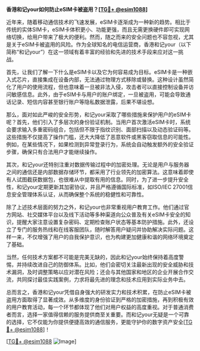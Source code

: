 **香港和记your如何防止eSIM卡被盗用？[[TG💪+ @esim1088](https://t.me/s/esim1088)]**

近年来，随着移动通信技术的飞速发展，eSIM卡逐渐成为一种新的趋势。相比于传统的实体SIM卡，eSIM卡体积更小、功能更强，而且无需更换硬件即可实现网络切换，给用户带来了极大的便利。然而，随之而来的安全问题也不容忽视，尤其是关于eSIM卡被盗用的风险。作为全球知名的电信运营商，香港和记your（以下简称“和记your”）在这一领域有着丰富的经验和先进的技术手段来应对这一挑战。

首先，让我们了解一下什么是eSIM卡以及它为何容易成为目标。eSIM卡是一种嵌入式芯片，直接集成在设备内部，无法通过物理方式移除或替换。这种设计虽然简化了用户的使用流程，但也意味着一旦被非法入侵，攻击者可以直接控制设备并访问敏感信息。此外，由于eSIM卡与用户的账户绑定，一旦被盗用，可能会导致通话记录、短信内容甚至银行账户等隐私数据泄露，后果不堪设想。

那么，面对如此严峻的安全形势，和记your采取了哪些措施来保护用户的eSIM卡呢？首先，他们引入了多层次的身份验证机制。当用户首次激活eSIM卡时，系统会要求输入多重密码组合，包括但不限于指纹识别、面部扫描以及动态验证码等。这些措施不仅提高了操作门槛，还大大降低了恶意软件或黑客窃取信息的可能性。例如，在某些情况下，如果检测到异常登录行为，系统会自动触发额外的安全验证步骤，确保只有合法用户才能继续操作。

其次，和记your还特别注重对数据传输过程中的加密处理。无论是用户与服务器之间的通信还是内部数据存储环节，都采用了行业领先的加密算法。这意味着即使有人试图截获数据包，也很难从中提取有用的信息。同时，为了进一步提升安全性，和记your定期更新其加密协议，并且严格遵循国际标准，如ISO/IEC 27001信息安全管理体系认证，从而确保整个系统的稳健性和可靠性。

除了上述技术层面的努力之外，和记your也非常重视用户教育工作。他们通过官方网站、社交媒体平台以及线下活动等多种渠道向公众普及有关eSIM卡安全的知识，提醒大家注意设置复杂密码、定期检查账户状态等基本防护措施。此外，还设立了专门的服务热线和在线客服团队，随时解答用户疑问并协助解决实际问题。这样一来，不仅增强了用户的自我保护意识，也为构建更加健康和谐的网络环境奠定了基础。

当然，任何技术方案都不可能是完美无缺的，因此和记your始终保持着高度警惕，并持续改进自己的防御体系。比如，他们会密切关注最新出现的安全威胁和技术漏洞，及时调整策略以应对潜在风险；还会与其他国家和地区的企业开展合作交流，共同探讨最佳实践案例，力求将最先进的理念和技术应用到实际业务中去。

总而言之，香港和记your凭借自身强大的研发实力和技术积累，在防止eSIM卡被盗用方面取得了显著成效。从多维度的身份验证到严格的加密措施，再到积极有效的用户教育活动，每一个环节都体现了他们对用户权益的高度重视。对于普通消费者而言，选择一家值得信赖的服务提供商至关重要。而和记your无疑是一个可靠的选择，它不仅能为你提供便捷高效的通信服务，更能守护你的数字资产安全[[TG💪+ @esim1088](https://t.me/s/esim1088)]！

[[TG💪+ @esim1088](https://t.me/s/esim1088) ![Image](https://i.postimg.cc/4NQfJmqS/Snipaste-2025-05-13-00-14-12.png)]